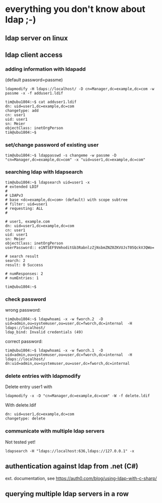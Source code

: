 # everything you don't know about ldap ;-)

## ldap server on linux

## ldap client access

### adding information with ldapadd

(default password=passme)

    ldapmodify -H ldaps://localhost/ -D cn=Manager,dc=example,dc=com -w passme -x -f adduser1.ldif
```console
tim@ubu1804:~$ cat adduser1.ldif 
dn: uid=user1,dc=example,dc=com
changetype: add
cn: user1
uid: user1
sn: Meier
objectClass: inetOrgPerson
tim@ubu1804:~$ 
```

### set/change password of existing user

    tim@ubu1804:~$ ldappasswd -s changeme -w passme -D "cn=Manager,dc=example,dc=com" -x "uid=user1,dc=example,dc=com"

### searching ldap with ldapsearch
```console
tim@ubu1804:~$ ldapsearch uid=user1 -x
# extended LDIF
#
# LDAPv3
# base <dc=example,dc=com> (default) with scope subtree
# filter: uid=user1
# requesting: ALL
#

# user1, example.com
dn: uid=user1,dc=example,dc=com
cn: user1
uid: user1
sn: Meier
objectClass: inetOrgPerson
userPassword:: e1NTSEF9VmhoditGb3RabnlzZjNsbmZNZ0ZKVUJsT05QckVJQWo=

# search result
search: 2
result: 0 Success

# numResponses: 2
# numEntries: 1

tim@ubu1804:~$ 
```

### check password
wrong password:

    tim@ubu1804:~$ ldapwhoami -x -w fworch.2  -D uid=admin,ou=systemuser,ou=user,dc=fworch,dc=internal  -H ldaps://localhost/
    ldap_bind: Invalid credentials (49)

correct password:

    tim@ubu1804:~$ ldapwhoami -x -w fworch.1  -D uid=admin,ou=systemuser,ou=user,dc=fworch,dc=internal  -H ldaps://localhost/
    dn:uid=admin,ou=systemuser,ou=user,dc=fworch,dc=internal

### delete entries with ldapmodify ###

Delete entry user1 with

    ldapmodify -x -D "cn=Manager,dc=example,dc=com" -W -f delete.ldif

With delete.ldif

    dn: uid=user1,dc=example,dc=com
    changetype: delete

### communicate with multiple ldap servers ###
Not tested yet!

    ldapsearch -H "ldaps://localhost:636,ldaps://127.0.0.1" -x


## authentication against ldap from .net (C#)

ext. documentation, see https://auth0.com/blog/using-ldap-with-c-sharp/

## querying multiple ldap servers in a row

